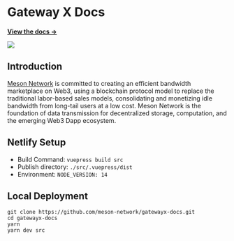 # Gateway X Docs

**[View the docs →](https://docs.meson.network/)**

![](https://ipfs.io/ipfs/bafybeicuh7obn7sfptru6cisiiunggidugnmgi6uqwzevda2mykwj5lyra/meson-2022.jpg)

## Introduction

[Meson Network](https://meson.network/) is committed to creating an efficient bandwidth marketplace on Web3, using a blockchain protocol model to replace the traditional labor-based sales models, consolidating and monetizing idle bandwidth from long-tail users at a low cost. Meson Network is the foundation of data transmission for decentralized storage, computation, and the emerging Web3 Dapp ecosystem.

## Netlify Setup

- Build Command: `vuepress build src`
- Publish directory: `./src/.vuepress/dist`
- Environment: `NODE_VERSION: 14`

## Local Deployment

```
git clone https://github.com/meson-network/gatewayx-docs.git
cd gatewayx-docs
yarn
yarn dev src
```